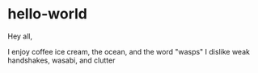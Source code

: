 # hello-world

Hey all,

I enjoy coffee ice cream, the ocean, and the word "wasps"
I dislike weak handshakes, wasabi, and clutter
